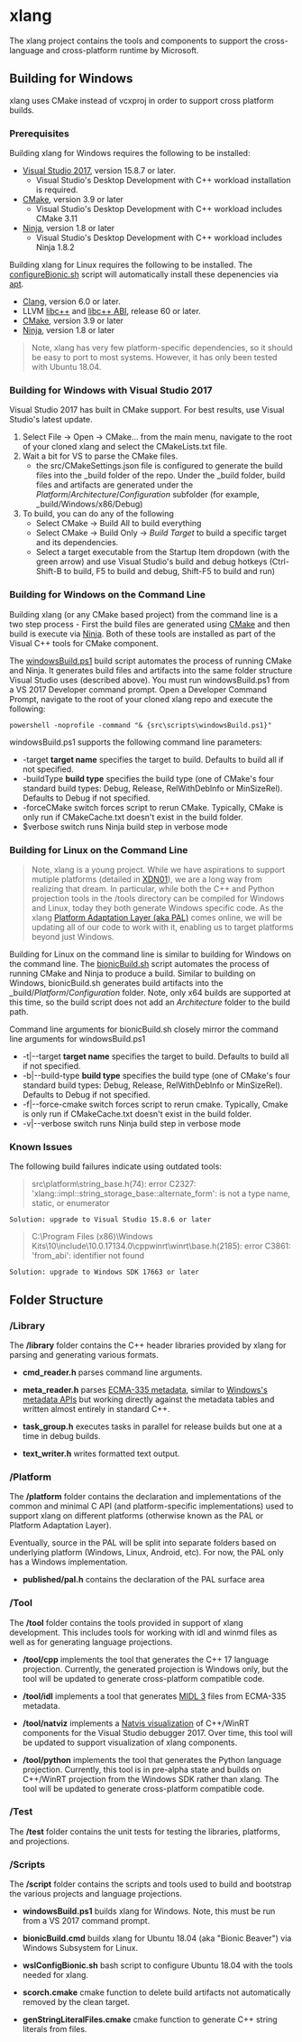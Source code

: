 # xlang

The xlang project contains the tools and components to support the cross-language and cross-platform runtime by Microsoft.

## Building for Windows

xlang uses CMake instead of vcxproj in order to support cross platform builds.

### Prerequisites

Building xlang for Windows requires the following to be installed:

* [Visual Studio 2017](https://developer.microsoft.com/windows/downloads), version 15.8.7 or later.
  * Visual Studio's Desktop Development with C++ workload installation is required.
* [CMake](https://cmake.org/), version 3.9 or later
  * Visual Studio's Desktop Development with C++ workload includes CMake 3.11
* [Ninja](https://ninja-build.org/), version 1.8 or later
  * Visual Studio's Desktop Development with C++ workload includes Ninja 1.8.2

Building xlang for Linux requires the following to be installed. The [configureBionic.sh](/src/scripts/configureBionic.sh) script will automatically install these depenencies via [apt](https://en.wikipedia.org/wiki/APT_(Debian)).

* [Clang](http://clang.llvm.org/), version 6.0 or later.
* LLVM [libc++](http://libcxx.llvm.org/) and [libc++ ABI](http://libcxxabi.llvm.org/), release 60 or later.
* [CMake](https://cmake.org/), version 3.9 or later
* [Ninja](https://ninja-build.org/), version 1.8 or later

> Note, xlang has very few platform-specific dependencies, so it should be easy to port to most systems. However, it has only been tested with Ubuntu 18.04.

### Building for Windows with Visual Studio 2017

Visual Studio 2017 has built in CMake support. For best results, use Visual Studio's latest update.

1. Select File -> Open -> CMake... from the main menu, navigate to the root of your cloned xlang and select the CMakeLists.txt file.
2. Wait a bit for VS to parse the CMake files.
    * the src/CMakeSettings.json file is configured to generate the build files into the _build folder of the repo. Under the _build folder, build files and artifacts are generated under the *Platform*/*Architecture*/*Configuration* subfolder (for example, _build/Windows/x86/Debug)
3. To build, you can do any of the following
    * Select CMake -> Build All to build everything
    * Select CMake -> Build Only -> *Build Target* to build a specific target and its dependencies.
    * Select a target executable from the Startup Item dropdown (with the green arrow) and use Visual Studio's build and debug hotkeys (Ctrl-Shift-B to build, F5 to build and debug, Shift-F5 to build and run)

### Building for Windows on the Command Line

Building xlang (or any CMake based project) from the command line is a two step process - First the build files are generated using [CMake](http://cmake.org/) and then build is execute via [Ninja](http://ninja-build.org). Both of these tools are installed as part of the Visual C++ tools for CMake component.

The [windowsBuild.ps1](/src/scripts/windowsBuild.ps1) build script automates the process of running CMake and Ninja. It generates build files and artifacts into the same folder structure Visual Studio uses (described above). You must run windowsBuild.ps1 from a VS 2017 Developer command prompt. Open a Developer Command Prompt, navigate to the root of your cloned xlang repo and execute the following:

``` shell
powershell -noprofile -command "& {src\scripts\windowsBuild.ps1}"
```

windowsBuild.ps1 supports the following command line parameters:

* -target **target name** specifies the target to build. Defaults to build all if not specified.
* -buildType **build type** specifies the build type (one of CMake's four standard build types: Debug, Release, RelWithDebInfo or MinSizeRel). Defaults to Debug if not specified.
* -forceCMake switch forces script to rerun CMake. Typically, CMake is only run if CMakeCache.txt doesn't exist in the build folder.
* $verbose switch runs Ninja build step in verbose mode

### Building for Linux on the Command Line

> Note, xlang is a young project. While we have aspirations to support mutiple platforms (detailed in [XDN01](/design_notes/XDN01%20-%20A%20Strategy%20for%20Language%20Interoperability.md)), we are a long way from realizing that dream. In particular, while both the C++ and Python projection tools in the /tools directory can be compiled for Windows and Linux, today they both generate Windows specific code. As the xlang [Platform Adaptation Layer (aka PAL)](/src/platform) comes online, we will be updating all of our code to work with it, enabling us to target platforms beyond just Windows.

Building for Linux on the command line is similar to building for Windows on the command line. The [bionicBuild.sh](/src/scripts/bionicBuild.sh) script automates the process of running CMake and Ninja to produce a build. Similar to building on Windows, bionicBuild.sh generates build artifacts into the _build/*Platform*/*Configuration* folder. Note, only x64 builds are supported at this time, so the build script does not add an *Architecture* folder to the build path.

Command line arguments for bionicBuild.sh closely mirror the command line arguments for windowsBuild.ps1

* -t|--target **target name** specifies the target to build. Defaults to build all if not specified.
* -b|--build-type **build type** specifies the build type (one of CMake's four standard build types: Debug, Release, RelWithDebInfo or MinSizeRel). Defaults to Debug if not specified.
* -f|--force-cmake switch forces script to rerun cmake. Typically, Cmake is only run if CMakeCache.txt doesn't exist in the build folder.
* -v|--verbose switch runs Ninja build step in verbose mode

### Known Issues

The following build failures indicate using outdated tools:

> src\platform\string_base.h(74): error C2327: 'xlang::impl::string_storage_base::alternate_form': is not a type name, static, or enumerator

    Solution: upgrade to Visual Studio 15.8.6 or later

> C:\Program Files (x86)\Windows Kits\10\include\10.0.17134.0\cppwinrt\winrt\base.h(2185): error C3861: 'from_abi': identifier not found

    Solution: upgrade to Windows SDK 17663 or later

## Folder Structure

### /Library

The **/library** folder contains the C++ header libraries provided by xlang for parsing and generating various formats.

* **cmd_reader.h** parses command line arguments.

* **meta_reader.h** parses [ECMA-335 metadata](http://www.ecma-international.org/publications/standards/Ecma-335.htm), similar to [Windows's metadata APIs](http://docs.microsoft.com/en-us/windows/desktop/api/rometadataapi/) but working directly against the metadata tables and written almost entirely in standard C++. 

* **task_group.h** executes tasks in parallel for release builds but one at a time in debug builds. 

* **text_writer.h** writes formatted text output.

### /Platform

The **/platform** folder contains the declaration and implementations of the common and minimal C API (and platform-specific implementations) used to support xlang on different platforms (otherwise known as the PAL or Platform Adaptation Layer).

Eventually, source in the PAL will be split into separate folders based on underlying platform (Windows, Linux, Android, etc). For now, the PAL only has a Windows implementation.

* **published/pal.h** contains the declaration of the PAL surface area

### /Tool

The **/tool** folder contains the tools provided in support of xlang development. This includes tools for working with idl and winmd files as well as for generating language projections.

* **/tool/cpp** implements the tool that generates the C++ 17 language projection. Currently, the generated projection is Windows only, but the tool will be updated to generate cross-platform compatible code.

* **/tool/idl** implements a tool that generates [MIDL 3](http://docs.microsoft.com/en-us/uwp/midl-3/) files from ECMA-335 metadata.

* **/tool/natviz** implements a [Natvis visualization](http://docs.microsoft.com/en-us/visualstudio/debugger/create-custom-views-of-native-objects) of C++/WinRT components for the Visual Studio debugger 2017. Over time, this tool will be updated to support visualization of xlang components.

* **/tool/python** implements the tool that generates the Python language projection. Currently, this tool is in pre-alpha state and builds on C++/WinRT projection from the Windows SDK rather than xlang. The tool will be updated to generate cross-platform compatible code.

### /Test

The **/test** folder contains the unit tests for testing the libraries, platforms, and projections.

### /Scripts

The **/script** folder contains the scripts and tools used to build and bootstrap the various projects and language projections.

* **windowsBuild.ps1** builds xlang for Windows. Note, this must be run from a VS 2017 command prompt. 

* **bionicBuild.cmd** builds xlang for Ubuntu 18.04 (aka "Bionic Beaver") via Windows Subsystem for Linux.

* **wslConfigBionic.sh** bash script to configure Ubuntu 18.04 with the tools needed for xlang.

* **scorch.cmake** cmake function to delete build artifacts not automatically removed by the clean target.

* **genStringLiteralFiles.cmake** cmake function to generate C++ string literals from files.
